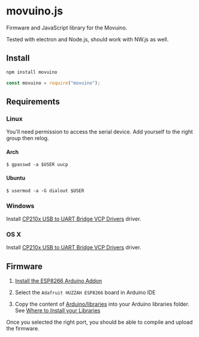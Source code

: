 # movuino.js

Firmware and JavaScript library for the Movuino.

Tested with electron and Node.js, should work with NW.js as well.

## Install

```sh
npm install movuino
```

```js
const movuino = require("movuino");
```

## Requirements

### Linux

You'll need permission to access the serial device. Add yourself to the right group then relog.

#### Arch

`$ gpasswd -a $USER uucp`

#### Ubuntu

`$ usermod -a -G dialout $USER`

### Windows

Install [CP210x USB to UART Bridge VCP Drivers](https://www.silabs.com/products/development-tools/software/usb-to-uart-bridge-vcp-drivers) driver.

### OS X

Install [CP210x USB to UART Bridge VCP Drivers](https://www.silabs.com/products/development-tools/software/usb-to-uart-bridge-vcp-drivers) driver.

## Firmware

1.  [Install the ESP8266 Arduino Addon](https://learn.sparkfun.com/tutorials/esp8266-thing-hookup-guide/installing-the-esp8266-arduino-addon)

2.  Select the `Adafruit HUZZAH ESP8266` board in Arduino IDE

3.  Copy the content of [Arduino/libraries](https://github.com/topela/movuino.js/tree/master/Arduino/libraries) into your Arduino libraries folder. See [Where to Install your Libraries](https://learn.adafruit.com/adafruit-all-about-arduino-libraries-install-use/how-to-install-a-library)

Once you selected the right port, you should be able to compile and upload the firmware.
